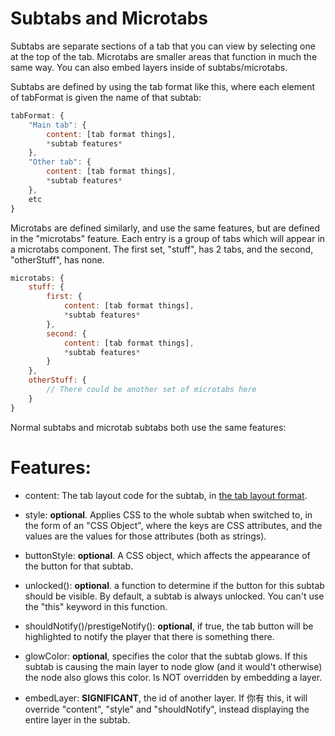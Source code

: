 # Subtabs and Microtabs

Subtabs are separate sections of a tab that you can view by selecting one at the top of the tab. Microtabs are smaller areas that function in much the same way. You can also embed layers inside of subtabs/microtabs.

Subtabs are defined by using the tab format like this, where each element of tabFormat is given the name of that subtab:

```js
tabFormat: {
    "Main tab": {
        content: [tab format things],
        *subtab features*
    },
    "Other tab": {
        content: [tab format things],
        *subtab features*
    },
    etc
}
```

Microtabs are defined similarly, and use the same features, but are defined in the "microtabs" feature. Each entry is a group of tabs which will appear in a microtabs component. The first set, "stuff", has 2 tabs, and the second, "otherStuff", has none.

```js
microtabs: {
    stuff: {
        first: {
            content: [tab format things],
            *subtab features*
        },
        second: {
            content: [tab format things],
            *subtab features*
        }
    },
    otherStuff: {
        // There could be another set of microtabs here
    }
}
```

Normal subtabs and microtab subtabs both use the same features:

# Features:

- content: The tab layout code for the subtab, in [the tab layout format](custom-tab-layouts.md).

- style: **optional**. Applies CSS to the whole subtab when switched to, in the form of an "CSS Object", where the keys are CSS attributes, and the values are the values for those attributes (both as strings).

- buttonStyle: **optional**. A CSS object, which affects the appearance of the button for that subtab.

- unlocked(): **optional**. a function to determine if the button for this subtab should be visible. By default, a subtab is always unlocked. You can't use the "this" keyword in this function.

- shouldNotify()/prestigeNotify(): **optional**, if true, the tab button will be highlighted to notify the player that there is something there.

- glowColor: **optional**, specifies the color that the subtab glows. If this subtab is causing the main layer to node glow
    (and it would't otherwise) the node also glows this color. Is NOT overridden by embedding a layer.

- embedLayer: **SIGNIFICANT**, the id of another layer. If 你有 this, it will override "content", "style" and "shouldNotify",
                instead displaying the entire layer in the subtab.